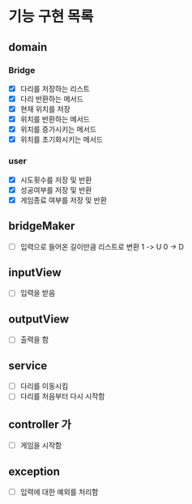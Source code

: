 # 기능 구현 목록

## domain
### Bridge
- [x] 다리를 저장하는 리스트
- [x] 다리 반환하는 메서드 
- [x] 현재 위치를 저장
- [x] 위치를 반환하는 메서드
- [x] 위치를 증가시키는 메서드
- [x] 위치를 초기화시키는 메서드

### user
- [x] 시도횟수를 저장 및 반환
- [x] 성공여부를 저장 및 반환
- [x] 게임종료 여부를 저장 및 반환

## bridgeMaker 
- [ ] 입력으로 들어온 길이만큼 리스트로 변환 1 -> U 0 -> D

## inputView 
- [ ] 입력을 받음

## outputView 
- [ ] 출력을 함

## service
- [ ] 다리를 이동시킴
- [ ] 다리를 처음부터 다시 시작함

## controller 가
- [ ] 게임을 시작함

## exception
- [ ] 입력에 대한 예외를 처리함

